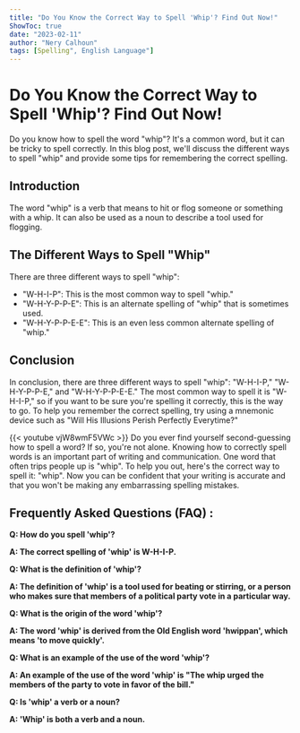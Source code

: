 ```yaml
---
title: "Do You Know the Correct Way to Spell 'Whip'? Find Out Now!"
ShowToc: true 
date: "2023-02-11"
author: "Nery Calhoun" 
tags: [Spelling", English Language"]
---
```

# Do You Know the Correct Way to Spell 'Whip'? Find Out Now! 

Do you know how to spell the word "whip"? It's a common word, but it can be tricky to spell correctly. In this blog post, we'll discuss the different ways to spell "whip" and provide some tips for remembering the correct spelling. 

## Introduction 

The word "whip" is a verb that means to hit or flog someone or something with a whip. It can also be used as a noun to describe a tool used for flogging. 

## The Different Ways to Spell "Whip" 

There are three different ways to spell "whip": 

* "W-H-I-P": This is the most common way to spell "whip." 
* "W-H-Y-P-P-E": This is an alternate spelling of "whip" that is sometimes used. 
* "W-H-Y-P-P-E-E": This is an even less common alternate spelling of "whip." 

## Conclusion 

In conclusion, there are three different ways to spell "whip": "W-H-I-P," "W-H-Y-P-P-E," and "W-H-Y-P-P-E-E." The most common way to spell it is "W-H-I-P," so if you want to be sure you're spelling it correctly, this is the way to go. To help you remember the correct spelling, try using a mnemonic device such as "Will His Illusions Perish Perfectly Everytime?"

{{< youtube vjW8wmF5VWc >}} 
Do you ever find yourself second-guessing how to spell a word? If so, you're not alone. Knowing how to correctly spell words is an important part of writing and communication. One word that often trips people up is "whip". To help you out, here's the correct way to spell it: "whip". Now you can be confident that your writing is accurate and that you won't be making any embarrassing spelling mistakes.

## Frequently Asked Questions (FAQ) :
**Q: How do you spell 'whip'?**

**A: The correct spelling of 'whip' is W-H-I-P.**

**Q: What is the definition of 'whip'?**

**A: The definition of 'whip' is a tool used for beating or stirring, or a person who makes sure that members of a political party vote in a particular way.**

**Q: What is the origin of the word 'whip'?**

**A: The word 'whip' is derived from the Old English word 'hwippan', which means 'to move quickly'.**

**Q: What is an example of the use of the word 'whip'?**

**A: An example of the use of the word 'whip' is "The whip urged the members of the party to vote in favor of the bill."**

**Q: Is 'whip' a verb or a noun?**

**A: 'Whip' is both a verb and a noun.**






